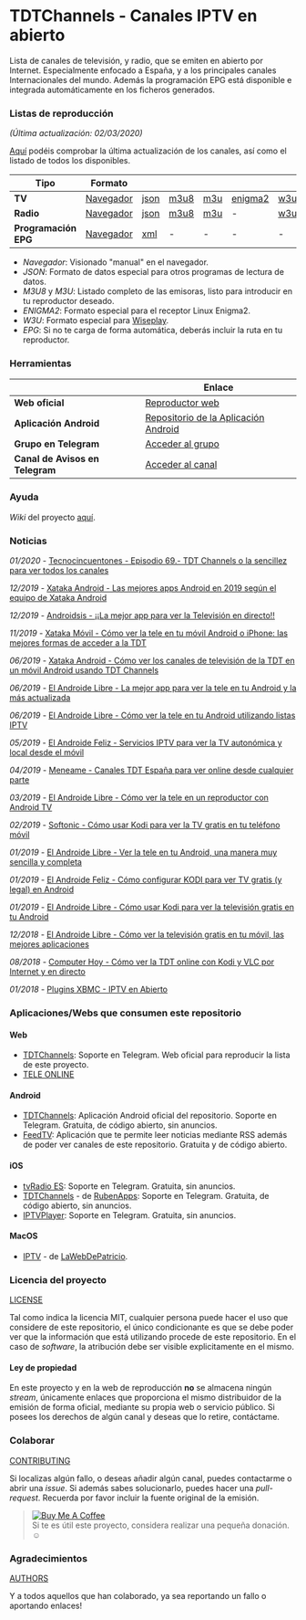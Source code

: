 # TDTChannels - Canales IPTV en abierto
Lista de canales de televisión, y radio, que se emiten en abierto por Internet. Especialmente enfocado a España, y a los principales canales Internacionales del mundo. Además la programación EPG está disponible e integrada automáticamente en los ficheros generados.

### Listas de reproducción
*(Última actualización: 02/03/2020)*

[Aquí](http://www.tdtchannels.com/lists/) podéis comprobar la última actualización de los canales, así como el listado de todos los disponibles. 

| Tipo | Formato | | | | | |
| -	| - | -	| -	| -	| -	| -	|
| **TV** | [Navegador](https://github.com/LaQuay/TDTChannels/blob/master/TELEVISION.md) | [json](http://www.tdtchannels.com/lists/channels.json) | [m3u8](http://www.tdtchannels.com/lists/channels.m3u8) | [m3u](http://www.tdtchannels.com/lists/channels.m3u) | [enigma2](http://www.tdtchannels.com/lists/userbouquet.tdtchannels.tv)	| [w3u](http://www.tdtchannels.com/lists/channels.w3u) |
| **Radio** | [Navegador](https://github.com/LaQuay/TDTChannels/blob/master/RADIO.md) | [json](http://www.tdtchannels.com/lists/radio_channels.json) | [m3u8](http://www.tdtchannels.com/lists/radio_channels.m3u8) | [m3u](http://www.tdtchannels.com/lists/radio_channels.m3u) | - | [w3u](http://www.tdtchannels.com/lists/radio_channels.w3u) |
| **Programación EPG** | [Navegador](https://github.com/HelmerLuzo/TDTChannels_EPG) | [xml](http://www.tdtchannels.com/epg/TV.xml) | - | - | - | - |

- *Navegador*: Visionado "manual" en el navegador.
- *JSON*: Formato de datos especial para otros programas de lectura de datos.
- *M3U8* y *M3U*: Listado completo de las emisoras, listo para introducir en tu reproductor deseado.
- *ENIGMA2*: Formato especial para el receptor Linux Enigma2.
- *W3U*: Formato especial para [Wiseplay](https://play.google.com/store/apps/details?id=com.wiseplay).
- *EPG*: Si no te carga de forma automática, deberás incluir la ruta en tu reproductor. 

### Herramientas
| | Enlace |
| -	| -	|
| **Web oficial** | [Reproductor web](http://marcvila.me/tdt/) |
| **Aplicación Android** | [Repositorio de la Aplicación Android](https://github.com/LaQuay/TDTChannels-APP) |
| **Grupo en Telegram** | [Acceder al grupo](https://t.me/tdtchannels) |
| **Canal de Avisos en Telegram** | [Acceder al canal](https://t.me/tdtchannels_avisos) |

### Ayuda
_Wiki_ del proyecto [aquí](https://github.com/LaQuay/TDTChannels/wiki).

### Noticias
*01/2020* - [Tecnocincuentones - Episodio 69.- TDT Channels o la sencillez para ver todos los canales](https://www.ivoox.com/episodio-69-tdt-channels-o-sencillez-para-audios-mp3_rf_46098498_1.html)

*12/2019* - [Xataka Android - Las mejores apps Android en 2019 según el equipo de Xataka Android](https://www.xatakandroid.com/aplicaciones-android/mejores-apps-android-2019-equipo-xataka-android)

*12/2019* - [Androidsis - ¡¡La mejor app para ver la Televisión en directo!!](https://youtu.be/PV3N39rfkjE)

*11/2019* - [Xataka Móvil - Cómo ver la tele en tu móvil Android o iPhone: las mejores formas de acceder a la TDT](https://www.xatakamovil.com/aplicaciones/como-ver-tele-tu-movil-android-iphone-mejores-formas-acceder-a-tdt)

*06/2019* - [Xataka Android - Cómo ver los canales de televisión de la TDT en un móvil Android usando TDT Channels](https://www.xatakandroid.com/aplicaciones-android/como-ver-canales-television-tdt-movil-usando-tdt-channels)

*06/2019* - [El Androide Libre - La mejor app para ver la tele en tu Android y la más actualizada](https://elandroidelibre.elespanol.com/2019/06/mejor-app-ver-tele-android-mas-actualizada-apk.html)

*06/2019* - [El Androide Libre - Cómo ver la tele en tu Android utilizando listas IPTV](https://elandroidelibre.elespanol.com/2019/06/como-ver-tele-android-listas-iptv.html)

*05/2019* - [El Androide Feliz - Servicios IPTV para ver la TV autonómica y local desde el móvil](https://elandroidefeliz.com/lista-servicios-iptv-para-ver-tv-autonomica-local-espanola/)

*04/2019* - [Meneame - Canales TDT España para ver online desde cualquier parte](https://www.meneame.net/story/canales-tdt-espana-ver-online-desde-cualquier-parte-formato-m3u8)

*03/2019* - [El Androide Libre - Cómo ver la tele en un reproductor con Android TV](https://elandroidelibre.elespanol.com/2019/03/como-ver-tele-reproductor-television-android-tv.html)

*02/2019* - [Softonic - Cómo usar Kodi para ver la TV gratis en tu teléfono móvil](https://www.softonic.com/articulos/usar-kodi-ver-tv-gratis-telefono-movil)

*01/2019* - [El Androide Libre - Ver la tele en tu Android, una manera muy sencilla y completa](https://elandroidelibre.elespanol.com/2019/01/ver-tele-android-manera-sencilla-completa.html)

*01/2019* - [El Androide Feliz - Cómo configurar KODI para ver TV gratis (y legal) en Android](https://elandroidefeliz.com/configurar-kodi-para-ver-tv-gratis/)

*01/2019* - [El Androide Libre - Cómo usar Kodi para ver la televisión gratis en tu Android](https://elandroidelibre.elespanol.com/2019/01/como-usar-kodi-ver-television-gratis-android.html)

*12/2018* - [El Androide Libre - Cómo ver la televisión gratis en tu móvil, las mejores aplicaciones](https://elandroidelibre.elespanol.com/2018/12/como-ver-television-gratis-movil-mejores-aplicaciones.html)

*08/2018* - [Computer Hoy - Cómo ver la TDT online con Kodi y VLC por Internet y en directo](https://computerhoy.com/tutoriales/tecnologia/como-ver-tdt-online-kodi-vlc-internet-directo-291513)

*01/2018* - [Plugins XBMC - IPTV en Abierto](https://www.pluginsxbmc.com/2018/01/canales-iptv-en-abierto.html)

### Aplicaciones/Webs que consumen este repositorio
#### Web
- [TDTChannels](http://www.tdtchannels.com/): Soporte en Telegram. Web oficial para reproducir la lista de este proyecto.
- [TELE ONLINE](http://teleonline.org/)

#### Android
- [TDTChannels](https://github.com/LaQuay/TDTChannels-APP): Aplicación Android oficial del repositorio. Soporte en Telegram. Gratuita, de código abierto, sin anuncios.
- [FeedTV](https://github.com/juanro49/FeedTV): Aplicación que te permite leer noticias mediante RSS además de poder ver canales de este repositorio. Gratuita y de código abierto.

#### iOS
- [tvRadio ES](https://testflight.apple.com/join/rvIHQRLj): Soporte en Telegram. Gratuita, sin anuncios.
- [TDTChannels](https://github.com/Rubenfer/TDTChannels) - de [RubenApps](https://ruben.app/): Soporte en Telegram. Gratuita, de código abierto, sin anuncios. 
- [IPTVPlayer](https://telegra.ph/Configuraci%C3%B3n-de-IPTVPlayer-con-canales-TDT-02-17): Soporte en Telegram. Gratuita, sin anuncios.

#### MacOS
- [IPTV](https://github.com/Patriciooo/IPTV-MacOS-grupos-TDTChannels) - de [LaWebDePatricio](https://www.lawebdepatricio.es/Home/Apps).

### Licencia del proyecto
[LICENSE](https://github.com/LaQuay/TDTChannels/blob/master/LICENSE) 

Tal como indica la licencia MIT, cualquier persona puede hacer el uso que considere de este repositorio, el único condicionante es que se debe poder ver que la información que está utilizando procede de este repositorio. En el caso de _software_, la atribución debe ser visible explicitamente en el mismo.

#### Ley de propiedad
En este proyecto y en la web de reproducción **no** se almacena ningún *stream*, únicamente enlaces que proporciona el mismo distribuidor de la emisión de forma oficial, mediante su propia web o servicio público. Si posees los derechos de algún canal y deseas que lo retire, contáctame.

### Colaborar
[CONTRIBUTING](https://github.com/LaQuay/TDTChannels/blob/master/CONTRIBUTING.md)

Si localizas algún fallo, o deseas añadir algún canal, puedes contactarme o abrir una *issue*. Si además sabes solucionarlo, puedes hacer una *pull-request*. Recuerda por favor incluir la fuente original de la emisión.

> <a href="https://www.buymeacoffee.com/mLaQuay"><img src="https://www.buymeacoffee.com/assets/img/custom_images/orange_img.png" alt="Buy Me A Coffee" style="height: auto !important;width: auto !important;" ></a>   
> Si te es útil este proyecto, considera realizar una pequeña donación. :relaxed:

### Agradecimientos
[AUTHORS](https://github.com/LaQuay/TDTChannels/blob/master/AUTHORS.md)

Y a todos aquellos que han colaborado, ya sea reportando un fallo o aportando enlaces!
